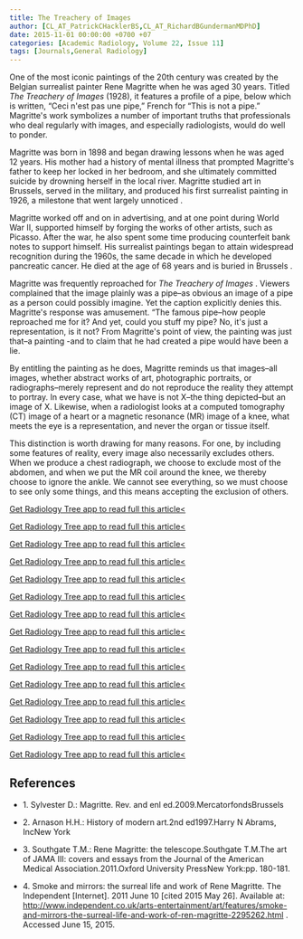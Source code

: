```yaml
---
title: The Treachery of Images
author: [CL_AT_PatrickCHacklerBS,CL_AT_RichardBGundermanMDPhD]
date: 2015-11-01 00:00:00 +0700 +07
categories: [Academic Radiology, Volume 22, Issue 11]
tags: [Journals,General Radiology]
---
```

One of the most iconic paintings of the 20th century was created by the Belgian surrealist painter Rene Magritte when he was aged 30 years. Titled _The Treachery of Images_ (1928), it features a profile of a pipe, below which is written, “Ceci n'est pas une pipe,” French for “This is not a pipe.” Magritte's work symbolizes a number of important truths that professionals who deal regularly with images, and especially radiologists, would do well to ponder.

Magritte was born in 1898 and began drawing lessons when he was aged 12 years. His mother had a history of mental illness that prompted Magritte's father to keep her locked in her bedroom, and she ultimately committed suicide by drowning herself in the local river. Magritte studied art in Brussels, served in the military, and produced his first surrealist painting in 1926, a milestone that went largely unnoticed .

Magritte worked off and on in advertising, and at one point during World War II, supported himself by forging the works of other artists, such as Picasso. After the war, he also spent some time producing counterfeit bank notes to support himself. His surrealist paintings began to attain widespread recognition during the 1960s, the same decade in which he developed pancreatic cancer. He died at the age of 68 years and is buried in Brussels .

Magritte was frequently reproached for _The Treachery of Images_ . Viewers complained that the image plainly was a pipe–as obvious an image of a pipe as a person could possibly imagine. Yet the caption explicitly denies this. Magritte's response was amusement. “The famous pipe–how people reproached me for it? And yet, could you stuff my pipe? No, it's just a representation, is it not? From Magritte's point of view, the painting was just that–a painting -and to claim that he had created a pipe would have been a lie.

By entitling the painting as he does, Magritte reminds us that images–all images, whether abstract works of art, photographic portraits, or radiographs–merely represent and do not reproduce the reality they attempt to portray. In every case, what we have is not X–the thing depicted–but an image of X. Likewise, when a radiologist looks at a computed tomography (CT) image of a heart or a magnetic resonance (MR) image of a knee, what meets the eye is a representation, and never the organ or tissue itself.

This distinction is worth drawing for many reasons. For one, by including some features of reality, every image also necessarily excludes others. When we produce a chest radiograph, we choose to exclude most of the abdomen, and when we put the MR coil around the knee, we thereby choose to ignore the ankle. We cannot see everything, so we must choose to see only some things, and this means accepting the exclusion of others.

[Get Radiology Tree app to read full this article<](https://clinicalpub.com/app)

[Get Radiology Tree app to read full this article<](https://clinicalpub.com/app)

[Get Radiology Tree app to read full this article<](https://clinicalpub.com/app)

[Get Radiology Tree app to read full this article<](https://clinicalpub.com/app)

[Get Radiology Tree app to read full this article<](https://clinicalpub.com/app)

[Get Radiology Tree app to read full this article<](https://clinicalpub.com/app)

[Get Radiology Tree app to read full this article<](https://clinicalpub.com/app)

[Get Radiology Tree app to read full this article<](https://clinicalpub.com/app)

[Get Radiology Tree app to read full this article<](https://clinicalpub.com/app)

[Get Radiology Tree app to read full this article<](https://clinicalpub.com/app)

[Get Radiology Tree app to read full this article<](https://clinicalpub.com/app)

[Get Radiology Tree app to read full this article<](https://clinicalpub.com/app)

[Get Radiology Tree app to read full this article<](https://clinicalpub.com/app)

[Get Radiology Tree app to read full this article<](https://clinicalpub.com/app)

[Get Radiology Tree app to read full this article<](https://clinicalpub.com/app)

## References

- 1\. Sylvester D.: Magritte. Rev. and enl ed.2009.MercatorfondsBrussels


- 2\. Arnason H.H.: History of modern art.2nd ed1997.Harry N Abrams, IncNew York


- 3\. Southgate T.M.: Rene Magritte: the telescope.Southgate T.M.The art of JAMA III: covers and essays from the Journal of the American Medical Association.2011.Oxford University PressNew York:pp. 180-181.


- 4\.  Smoke and mirrors: the surreal life and work of Rene Magritte. The Independent \[Internet\]. 2011 June 10 \[cited 2015 May 26\]. Available at:  http://www.independent.co.uk/arts-entertainment/art/features/smoke-and-mirrors-the-surreal-life-and-work-of-ren-magritte-2295262.html  . Accessed June 15, 2015.